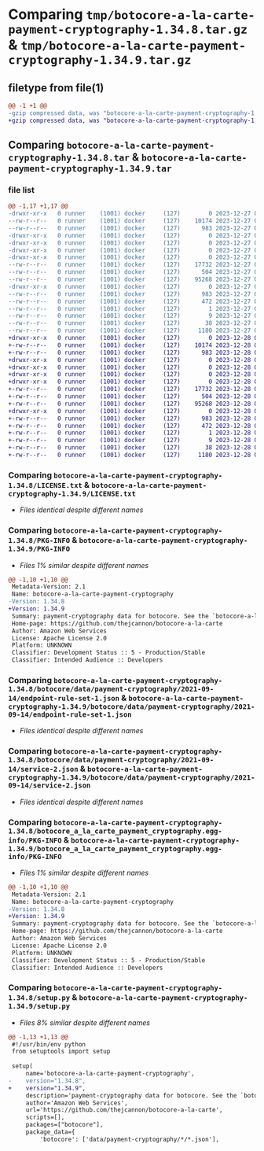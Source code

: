 # Comparing `tmp/botocore-a-la-carte-payment-cryptography-1.34.8.tar.gz` & `tmp/botocore-a-la-carte-payment-cryptography-1.34.9.tar.gz`

## filetype from file(1)

```diff
@@ -1 +1 @@
-gzip compressed data, was "botocore-a-la-carte-payment-cryptography-1.34.8.tar", last modified: Wed Dec 27 01:06:55 2023, max compression
+gzip compressed data, was "botocore-a-la-carte-payment-cryptography-1.34.9.tar", last modified: Thu Dec 28 01:06:57 2023, max compression
```

## Comparing `botocore-a-la-carte-payment-cryptography-1.34.8.tar` & `botocore-a-la-carte-payment-cryptography-1.34.9.tar`

### file list

```diff
@@ -1,17 +1,17 @@
-drwxr-xr-x   0 runner    (1001) docker     (127)        0 2023-12-27 01:06:55.627348 botocore-a-la-carte-payment-cryptography-1.34.8/
--rw-r--r--   0 runner    (1001) docker     (127)    10174 2023-12-27 01:06:55.000000 botocore-a-la-carte-payment-cryptography-1.34.8/LICENSE.txt
--rw-r--r--   0 runner    (1001) docker     (127)      983 2023-12-27 01:06:55.627348 botocore-a-la-carte-payment-cryptography-1.34.8/PKG-INFO
-drwxr-xr-x   0 runner    (1001) docker     (127)        0 2023-12-27 01:06:55.627348 botocore-a-la-carte-payment-cryptography-1.34.8/botocore/
-drwxr-xr-x   0 runner    (1001) docker     (127)        0 2023-12-27 01:06:55.627348 botocore-a-la-carte-payment-cryptography-1.34.8/botocore/data/
-drwxr-xr-x   0 runner    (1001) docker     (127)        0 2023-12-27 01:06:55.627348 botocore-a-la-carte-payment-cryptography-1.34.8/botocore/data/payment-cryptography/
-drwxr-xr-x   0 runner    (1001) docker     (127)        0 2023-12-27 01:06:55.627348 botocore-a-la-carte-payment-cryptography-1.34.8/botocore/data/payment-cryptography/2021-09-14/
--rw-r--r--   0 runner    (1001) docker     (127)    17732 2023-12-27 01:06:29.000000 botocore-a-la-carte-payment-cryptography-1.34.8/botocore/data/payment-cryptography/2021-09-14/endpoint-rule-set-1.json
--rw-r--r--   0 runner    (1001) docker     (127)      504 2023-12-27 01:06:29.000000 botocore-a-la-carte-payment-cryptography-1.34.8/botocore/data/payment-cryptography/2021-09-14/paginators-1.json
--rw-r--r--   0 runner    (1001) docker     (127)    95268 2023-12-27 01:06:29.000000 botocore-a-la-carte-payment-cryptography-1.34.8/botocore/data/payment-cryptography/2021-09-14/service-2.json
-drwxr-xr-x   0 runner    (1001) docker     (127)        0 2023-12-27 01:06:55.627348 botocore-a-la-carte-payment-cryptography-1.34.8/botocore_a_la_carte_payment_cryptography.egg-info/
--rw-r--r--   0 runner    (1001) docker     (127)      983 2023-12-27 01:06:55.000000 botocore-a-la-carte-payment-cryptography-1.34.8/botocore_a_la_carte_payment_cryptography.egg-info/PKG-INFO
--rw-r--r--   0 runner    (1001) docker     (127)      472 2023-12-27 01:06:55.000000 botocore-a-la-carte-payment-cryptography-1.34.8/botocore_a_la_carte_payment_cryptography.egg-info/SOURCES.txt
--rw-r--r--   0 runner    (1001) docker     (127)        1 2023-12-27 01:06:55.000000 botocore-a-la-carte-payment-cryptography-1.34.8/botocore_a_la_carte_payment_cryptography.egg-info/dependency_links.txt
--rw-r--r--   0 runner    (1001) docker     (127)        9 2023-12-27 01:06:55.000000 botocore-a-la-carte-payment-cryptography-1.34.8/botocore_a_la_carte_payment_cryptography.egg-info/top_level.txt
--rw-r--r--   0 runner    (1001) docker     (127)       38 2023-12-27 01:06:55.627348 botocore-a-la-carte-payment-cryptography-1.34.8/setup.cfg
--rw-r--r--   0 runner    (1001) docker     (127)     1180 2023-12-27 01:06:55.000000 botocore-a-la-carte-payment-cryptography-1.34.8/setup.py
+drwxr-xr-x   0 runner    (1001) docker     (127)        0 2023-12-28 01:06:57.298402 botocore-a-la-carte-payment-cryptography-1.34.9/
+-rw-r--r--   0 runner    (1001) docker     (127)    10174 2023-12-28 01:06:57.000000 botocore-a-la-carte-payment-cryptography-1.34.9/LICENSE.txt
+-rw-r--r--   0 runner    (1001) docker     (127)      983 2023-12-28 01:06:57.298402 botocore-a-la-carte-payment-cryptography-1.34.9/PKG-INFO
+drwxr-xr-x   0 runner    (1001) docker     (127)        0 2023-12-28 01:06:57.298402 botocore-a-la-carte-payment-cryptography-1.34.9/botocore/
+drwxr-xr-x   0 runner    (1001) docker     (127)        0 2023-12-28 01:06:57.298402 botocore-a-la-carte-payment-cryptography-1.34.9/botocore/data/
+drwxr-xr-x   0 runner    (1001) docker     (127)        0 2023-12-28 01:06:57.298402 botocore-a-la-carte-payment-cryptography-1.34.9/botocore/data/payment-cryptography/
+drwxr-xr-x   0 runner    (1001) docker     (127)        0 2023-12-28 01:06:57.298402 botocore-a-la-carte-payment-cryptography-1.34.9/botocore/data/payment-cryptography/2021-09-14/
+-rw-r--r--   0 runner    (1001) docker     (127)    17732 2023-12-28 01:06:26.000000 botocore-a-la-carte-payment-cryptography-1.34.9/botocore/data/payment-cryptography/2021-09-14/endpoint-rule-set-1.json
+-rw-r--r--   0 runner    (1001) docker     (127)      504 2023-12-28 01:06:26.000000 botocore-a-la-carte-payment-cryptography-1.34.9/botocore/data/payment-cryptography/2021-09-14/paginators-1.json
+-rw-r--r--   0 runner    (1001) docker     (127)    95268 2023-12-28 01:06:26.000000 botocore-a-la-carte-payment-cryptography-1.34.9/botocore/data/payment-cryptography/2021-09-14/service-2.json
+drwxr-xr-x   0 runner    (1001) docker     (127)        0 2023-12-28 01:06:57.298402 botocore-a-la-carte-payment-cryptography-1.34.9/botocore_a_la_carte_payment_cryptography.egg-info/
+-rw-r--r--   0 runner    (1001) docker     (127)      983 2023-12-28 01:06:57.000000 botocore-a-la-carte-payment-cryptography-1.34.9/botocore_a_la_carte_payment_cryptography.egg-info/PKG-INFO
+-rw-r--r--   0 runner    (1001) docker     (127)      472 2023-12-28 01:06:57.000000 botocore-a-la-carte-payment-cryptography-1.34.9/botocore_a_la_carte_payment_cryptography.egg-info/SOURCES.txt
+-rw-r--r--   0 runner    (1001) docker     (127)        1 2023-12-28 01:06:57.000000 botocore-a-la-carte-payment-cryptography-1.34.9/botocore_a_la_carte_payment_cryptography.egg-info/dependency_links.txt
+-rw-r--r--   0 runner    (1001) docker     (127)        9 2023-12-28 01:06:57.000000 botocore-a-la-carte-payment-cryptography-1.34.9/botocore_a_la_carte_payment_cryptography.egg-info/top_level.txt
+-rw-r--r--   0 runner    (1001) docker     (127)       38 2023-12-28 01:06:57.298402 botocore-a-la-carte-payment-cryptography-1.34.9/setup.cfg
+-rw-r--r--   0 runner    (1001) docker     (127)     1180 2023-12-28 01:06:57.000000 botocore-a-la-carte-payment-cryptography-1.34.9/setup.py
```

### Comparing `botocore-a-la-carte-payment-cryptography-1.34.8/LICENSE.txt` & `botocore-a-la-carte-payment-cryptography-1.34.9/LICENSE.txt`

 * *Files identical despite different names*

### Comparing `botocore-a-la-carte-payment-cryptography-1.34.8/PKG-INFO` & `botocore-a-la-carte-payment-cryptography-1.34.9/PKG-INFO`

 * *Files 1% similar despite different names*

```diff
@@ -1,10 +1,10 @@
 Metadata-Version: 2.1
 Name: botocore-a-la-carte-payment-cryptography
-Version: 1.34.8
+Version: 1.34.9
 Summary: payment-cryptography data for botocore. See the `botocore-a-la-carte` package for more info.
 Home-page: https://github.com/thejcannon/botocore-a-la-carte
 Author: Amazon Web Services
 License: Apache License 2.0
 Platform: UNKNOWN
 Classifier: Development Status :: 5 - Production/Stable
 Classifier: Intended Audience :: Developers
```

### Comparing `botocore-a-la-carte-payment-cryptography-1.34.8/botocore/data/payment-cryptography/2021-09-14/endpoint-rule-set-1.json` & `botocore-a-la-carte-payment-cryptography-1.34.9/botocore/data/payment-cryptography/2021-09-14/endpoint-rule-set-1.json`

 * *Files identical despite different names*

### Comparing `botocore-a-la-carte-payment-cryptography-1.34.8/botocore/data/payment-cryptography/2021-09-14/service-2.json` & `botocore-a-la-carte-payment-cryptography-1.34.9/botocore/data/payment-cryptography/2021-09-14/service-2.json`

 * *Files identical despite different names*

### Comparing `botocore-a-la-carte-payment-cryptography-1.34.8/botocore_a_la_carte_payment_cryptography.egg-info/PKG-INFO` & `botocore-a-la-carte-payment-cryptography-1.34.9/botocore_a_la_carte_payment_cryptography.egg-info/PKG-INFO`

 * *Files 1% similar despite different names*

```diff
@@ -1,10 +1,10 @@
 Metadata-Version: 2.1
 Name: botocore-a-la-carte-payment-cryptography
-Version: 1.34.8
+Version: 1.34.9
 Summary: payment-cryptography data for botocore. See the `botocore-a-la-carte` package for more info.
 Home-page: https://github.com/thejcannon/botocore-a-la-carte
 Author: Amazon Web Services
 License: Apache License 2.0
 Platform: UNKNOWN
 Classifier: Development Status :: 5 - Production/Stable
 Classifier: Intended Audience :: Developers
```

### Comparing `botocore-a-la-carte-payment-cryptography-1.34.8/setup.py` & `botocore-a-la-carte-payment-cryptography-1.34.9/setup.py`

 * *Files 8% similar despite different names*

```diff
@@ -1,13 +1,13 @@
 #!/usr/bin/env python
 from setuptools import setup
 
 setup(
     name='botocore-a-la-carte-payment-cryptography',
-    version="1.34.8",
+    version="1.34.9",
     description='payment-cryptography data for botocore. See the `botocore-a-la-carte` package for more info.',
     author='Amazon Web Services',
     url='https://github.com/thejcannon/botocore-a-la-carte',
     scripts=[],
     packages=["botocore"],
     package_data={
         'botocore': ['data/payment-cryptography/*/*.json'],
```

